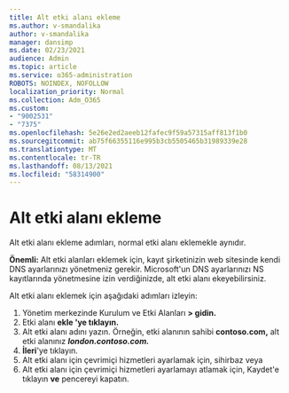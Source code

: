 ```yaml
---
title: Alt etki alanı ekleme
ms.author: v-smandalika
author: v-smandalika
manager: dansimp
ms.date: 02/23/2021
audience: Admin
ms.topic: article
ms.service: o365-administration
ROBOTS: NOINDEX, NOFOLLOW
localization_priority: Normal
ms.collection: Adm_O365
ms.custom:
- "9002531"
- "7375"
ms.openlocfilehash: 5e26e2ed2aeeb12fafec9f59a57315aff813f1b0
ms.sourcegitcommit: ab75f66355116e995b3cb5505465b31989339e28
ms.translationtype: MT
ms.contentlocale: tr-TR
ms.lasthandoff: 08/13/2021
ms.locfileid: "58314900"
---
```

# <a name="add-a-subdomain"></a>Alt etki alanı ekleme

Alt etki alanı ekleme adımları, normal etki alanı eklemekle aynıdır. 

**Önemli:** Alt etki alanları eklemek için, kayıt şirketinizin web sitesinde kendi DNS ayarlarınızı yönetmeniz gerekir. Microsoft'un DNS ayarlarınızı NS kayıtlarında yönetmesine izin verdiğinizde, alt etki alanı ekeyebilirsiniz. 

Alt etki alanı eklemek için aşağıdaki adımları izleyin:

1. Yönetim merkezinde Kurulum ve Etki Alanları **> gidin.**
2. Etki alanı **ekle 'ye tıklayın.**
3. Alt etki alanı adını yazın. Örneğin, etki alanının sahibi **contoso.com,** alt etki alanınız **_london.contoso.com._**
4. **İleri**'ye tıklayın.
5. Alt etki alanı için çevrimiçi hizmetleri ayarlamak için, sihirbaz veya
6. Alt etki alanı için çevrimiçi hizmetleri ayarlamayı atlamak için, Kaydet'e tıklayın **ve** pencereyi kapatın.

